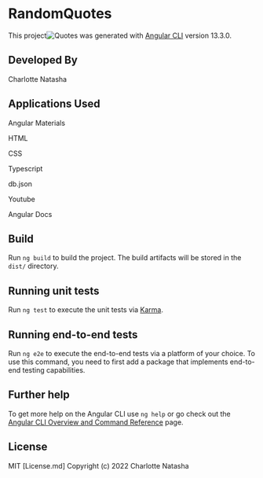# RandomQuotes

This project![Quotes](https://user-images.githubusercontent.com/88707616/162642138-634778cc-205d-4967-a29b-76ac3b337d93.png)
 was generated with [Angular CLI](https://github.com/angular/angular-cli) version 13.3.0.



## Developed By

Charlotte Natasha


## Applications Used

Angular Materials

HTML

CSS

Typescript

db.json

Youtube

Angular Docs

## Build

Run `ng build` to build the project. The build artifacts will be stored in the `dist/` directory.

## Running unit tests

Run `ng test` to execute the unit tests via [Karma](https://karma-runner.github.io).

## Running end-to-end tests

Run `ng e2e` to execute the end-to-end tests via a platform of your choice. To use this command, you need to first add a package that implements end-to-end testing capabilities.

## Further help

To get more help on the Angular CLI use `ng help` or go check out the [Angular CLI Overview and Command Reference](https://angular.io/cli) page.

## License

MIT [License.md] 
Copyright (c) 2022 Charlotte Natasha

